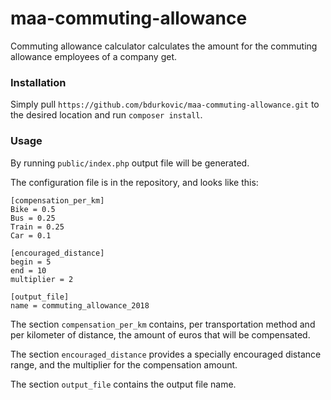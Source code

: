 # maa-commuting-allowance
Commuting allowance calculator calculates the amount for the commuting allowance employees of a company get.

### Installation

Simply pull `https://github.com/bdurkovic/maa-commuting-allowance.git` to the desired location and run `composer install`.

### Usage

By running `public/index.php` output file will be generated.

The configuration file is in the repository, and looks like this:

```
[compensation_per_km]
Bike = 0.5
Bus = 0.25
Train = 0.25
Car = 0.1

[encouraged_distance]
begin = 5
end = 10
multiplier = 2

[output_file]
name = commuting_allowance_2018
```

The section `compensation_per_km` contains, per transportation method and per kilometer of distance, the amount of euros that will be compensated.

The section `encouraged_distance` provides a specially encouraged distance range, and the multiplier for the compensation amount.

The section `output_file` contains the output file name.